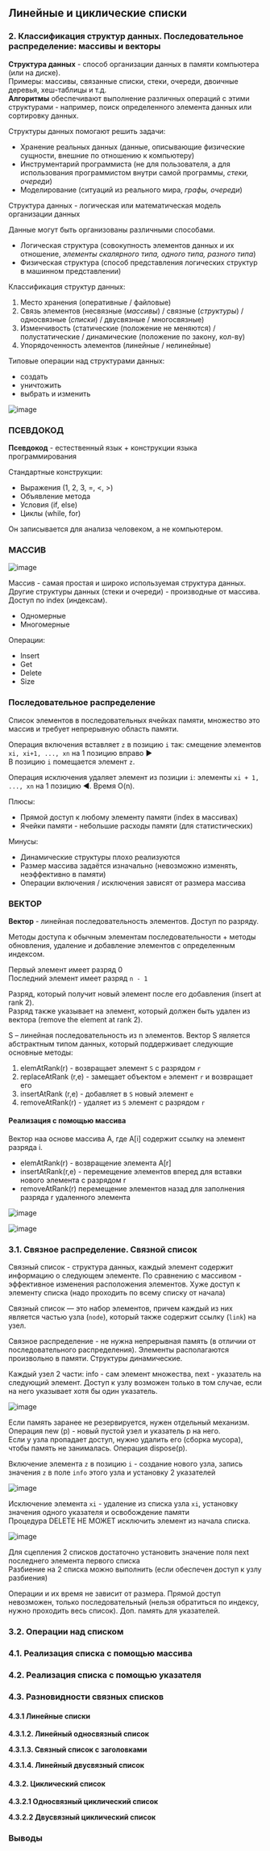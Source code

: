 ## Линейные и циклические списки
### 2. Классификация структур данных. Последовательное распределение: массивы и векторы
**Структура данных** - способ организации данных в памяти компьютера (или на диске).
<br>
Примеры: массивы, связанные списки, стеки, очереди, двоичные деревья, хеш-таблицы и т.д.
<br>
**Алгоритмы** обеспечивают выполнение различных операций с этими структурами - например, поиск определенного элемента данных или сортировку данных.

Структуры данных помогают решить задачи:
- Хранение реальных данных (данные, описывающие физические сущности, внешние по отношению к компьютеру)
- Инструментарий программиста (не для пользователя, а для использования программистом внутри самой программы, *стеки, очереди*)
- Моделирование (ситуаций из реального мира, *графы, очереди*)

Структура данных - логическая или математическая модель организации данных

Данные могут быть организованы различными способами.
- Логическая структура (совокупность элементов данных и их отношение, *элементы скалярного типа, одного типа, разного типа*)
- Физическая структура (способ представления логических структур в машинном представлении)

Классификация структур данных:
1) Место хранения (оперативные / файловые)
2) Связь элементов (несвязные (*массивы*) / связные (*структуры*) / односвязные (*списки*) / двусвязные / многосвязные)
3) Изменчивость (статические (положение не меняются) / полустатические / динамические (положение по закону, кол-ву)
4) Упорядоченность элементов (линейные / нелинейные)

Типовые операции над структурами данных:
- создать
- уничтожить
- выбрать и изменить

![image](https://github.com/mireashik/aood_3sem/assets/49165758/92cb20c2-ca86-410a-ab9b-aab3ebc4425e)

### ПСЕВДОКОД
**Псевдокод** - естественный язык + конструкции языка программирования

Стандартные конструкции:
- Выражения (1, 2, 3, =, <, >)
- Объявление метода
- Условия (if, else)
- Циклы (while, for)

Он записывается для анализа человеком, а не компьютером.

### МАССИВ
![image](https://github.com/mireashik/aood_3sem/assets/49165758/cc3ab01f-a18b-469c-b934-8c8777052fbc)

Массив - самая простая и широко используемая структура данных. Другие структуры данных (стеки и очереди) - производные от массива. Доступ по index (индексам).

- Одномерные
- Многомерные

Операции:
- Insert
- Get
- Delete
- Size

### Последовательное распределение
Список элементов в последовательных ячейках памяти, множество это массив и требует непрерывную область памяти.

Операция включения вставляет `z` в позицию `i` так: смещение элементов `xi, xi+1, ..., xn` на 1 позицию вправо ▶
<br>
В позицию `i` помещается элемент `z`.

Операция исключения удаляет элемент из позиции `i`: элементы `xi + 1, ..., xn` на 1 позицию ◀. Время O(n).

Плюсы:
- Прямой доступ к любому элементу памяти (index в массивах)
- Ячейки памяти - небольшие расходы памяти (для статистических)

Минусы:
- Динамические структуры плохо реализуются
- Размер массива задаётся изначально (невозможно изменять, неэффективно в памяти)
- Операции включения / исключения зависят от размера массива


### ВЕКТОР
**Вектор** - линейная последовательность элементов. Доступ по разряду.

Методы доступа к обычным элементам последовательности + методы обновления, удаление и добавление элементов с определенным индексом.

Первый элемент имеет разряд 0
<br>
Последний элемент имеет разряд `n - 1`

Разряд, который получит новый элемент после его добавления (insert at rank 2).
<br>
Разряд также указывает на элемент, который должен быть удален из вектора (remove the element at rank 2).

S – линейная последовательность из n элементов. Вектор S является абстрактным типом данных, который поддерживает следующие основные методы:
1. elemAtRank(r) - возвращает элемент `S` с разрядом `r`
2. replaceAtRank (r,e) - замещает объектом `е` элемент `r` и возвращает его
3. insertAtRank (r,e) - добавляет в `S` новый элемент `e`
4. removeAtRank(r) - удаляет из `S` элемент с разрядом `r`

#### Реализация с помощью массива
Вектор наа основе массива А, где A[i] содержит ссылку на элемент разряда i.

- elemAtRank(r) - возвращение элемента A[r]
- insertAtRank(r,e) - перемещение элементов вперед для вставки нового элемента с разрядом r
- removeAtRank(r) перемещение элементов назад для заполнения разряда r удаленного элемента

![image](https://github.com/mireashik/aood_3sem/assets/49165758/768eb754-a1d8-4c09-bec3-5ea5f468a6ea)

![image](https://github.com/mireashik/aood_3sem/assets/49165758/da270f9e-a0b1-4938-a278-1e06b31c7727)

### 3.1. Связное распределение. Связной список
Связный список - структура данных, каждый элемент содержит информацию о следующем элементе. По сравнению с массивом - эффективное изменения расположения элементов. Хуже доступ к элементу списка (надо проходить по всему списку от начала)

Связный список — это набор элементов, причем каждый из них является частью узла (`node`), который также содержит ссылку (`link`) на узел.

Связное распределение - не нужна непрерывная память (в отличии от последовательного распределения). Элементы располагаются произвольно в памяти. Структуры динамические.

Каждый узел 2 части: info - сам элемент множества, next - указатель на следующий элемент. Доступ к узлу возможен только в том случае, если на него указывает хотя бы один указатель.

![image](https://github.com/mireashik/aood_3sem/assets/49165758/c7a286bc-b822-4073-ad88-73ca501ea73e)

Если память заранее не резервируется, нужен отдельный механизм. Операция new (p) - новый пустой узел и указатель p на него.
<br>
Если у узла пропадает доступ, нужно удалить его (сборка мусора), чтобы память не занималась. Операция dispose(p).

Включение элемента `z` в позицию `i` - создание нового узла, запись значения `z` в поле `info` этого узла и установку 2 указателей

![image](https://github.com/mireashik/aood_3sem/assets/49165758/2f154038-deeb-45ca-9ef0-42ba0727b5ef)

Исключение элемента `xi` - удаление из списка узла `xi`, установку значения одного указателя и освобождение памяти
<br>
Процедура DELETE НЕ МОЖЕТ исключить элемент из начала списка.

![image](https://github.com/mireashik/aood_3sem/assets/49165758/f0805876-9664-4bfe-a755-4d629e68b257)

Для сцепления 2 списков достаточно установить значение поля next последнего элемента первого списка
<br>
Разбиение на 2 списка можно выполнить (если обеспечен доступ к узлу разбиения)

Операции и их время не зависит от размера.  Прямой доступ невозможен, только последовательный (нельзя обратиться по индексу, нужно проходить весь список). Доп. память для указателей.

### 3.2. Операции над списком
### 4.1. Реализация списка с помощью массива
### 4.2. Реализация списка с помощью указателя
### 4.3. Разновидности связных списков
#### 4.3.1 Линейные списки
**4.3.1.2. Линейный односвязный список**

**4.3.1.3. Связный список с заголовками**

**4.3.1.4. Линейный двусвязный список**

#### 4.3.2. Циклический список
**4.3.2.1 Односвязный циклический список**

**4.3.2.2 Двусвязный циклический список**

### Выводы
